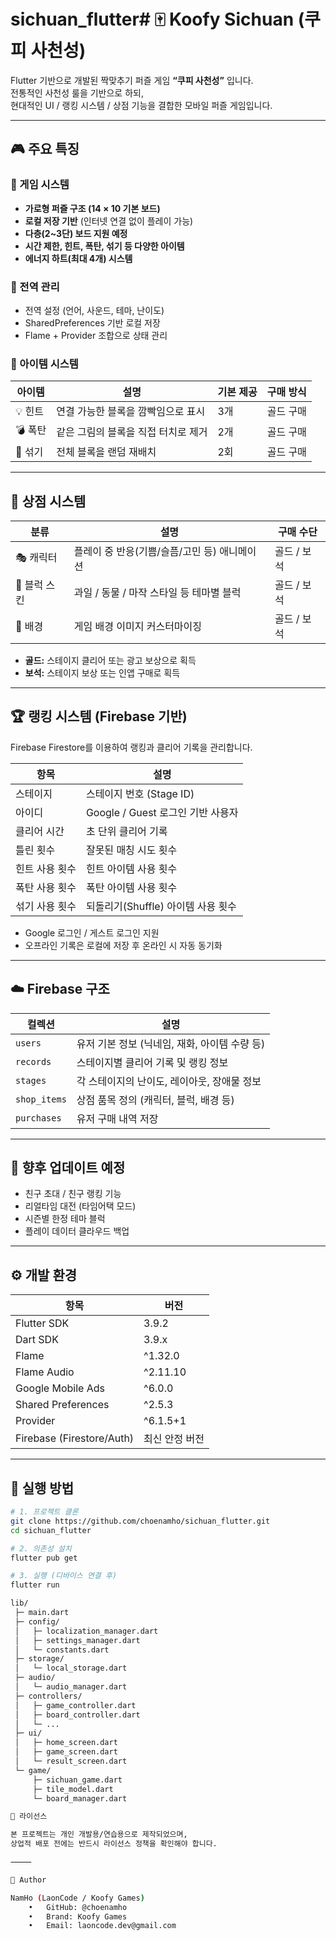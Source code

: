 # sichuan_flutter# 🀄 Koofy Sichuan (쿠피 사천성)

Flutter 기반으로 개발된 짝맞추기 퍼즐 게임 **“쿠피 사천성”** 입니다.  
전통적인 사천성 룰을 기반으로 하되,  
현대적인 UI / 랭킹 시스템 / 상점 기능을 결합한 모바일 퍼즐 게임입니다.  

---

## 🎮 주요 특징

### 🔹 게임 시스템
- **가로형 퍼즐 구조 (14 × 10 기본 보드)**
- **로컬 저장 기반** (인터넷 연결 없이 플레이 가능)
- **다층(2~3단) 보드 지원 예정**
- **시간 제한, 힌트, 폭탄, 섞기 등 다양한 아이템**
- **에너지 하트(최대 4개) 시스템**

### 🔹 전역 관리
- 전역 설정 (언어, 사운드, 테마, 난이도)
- SharedPreferences 기반 로컬 저장
- Flame + Provider 조합으로 상태 관리

### 🔹 아이템 시스템
| 아이템 | 설명 | 기본 제공 | 구매 방식 |
|---------|-------|-------------|-------------|
| 💡 힌트 | 연결 가능한 블록을 깜빡임으로 표시 | 3개 | 골드 구매 |
| 💣 폭탄 | 같은 그림의 블록을 직접 터치로 제거 | 2개 | 골드 구매 |
| 🔄 섞기 | 전체 블록을 랜덤 재배치 | 2회 | 골드 구매 |

---

## 🏪 상점 시스템

| 분류 | 설명 | 구매 수단 |
|------|------|------------|
| 🎭 캐릭터 | 플레이 중 반응(기쁨/슬픔/고민 등) 애니메이션 | 골드 / 보석 |
| 🧩 블럭 스킨 | 과일 / 동물 / 마작 스타일 등 테마별 블럭 | 골드 / 보석 |
| 🌄 배경 | 게임 배경 이미지 커스터마이징 | 골드 / 보석 |

- **골드:** 스테이지 클리어 또는 광고 보상으로 획득  
- **보석:** 스테이지 보상 또는 인앱 구매로 획득  

---

## 🏆 랭킹 시스템 (Firebase 기반)

Firebase Firestore를 이용하여 랭킹과 클리어 기록을 관리합니다.  

| 항목 | 설명 |
|------|------|
| 스테이지 | 스테이지 번호 (Stage ID) |
| 아이디 | Google / Guest 로그인 기반 사용자 |
| 클리어 시간 | 초 단위 클리어 기록 |
| 틀린 횟수 | 잘못된 매칭 시도 횟수 |
| 힌트 사용 횟수 | 힌트 아이템 사용 횟수 |
| 폭탄 사용 횟수 | 폭탄 아이템 사용 횟수 |
| 섞기 사용 횟수 | 되돌리기(Shuffle) 아이템 사용 횟수 |

- Google 로그인 / 게스트 로그인 지원  
- 오프라인 기록은 로컬에 저장 후 온라인 시 자동 동기화  

---

## ☁️ Firebase 구조

| 컬렉션 | 설명 |
|---------|------|
| `users` | 유저 기본 정보 (닉네임, 재화, 아이템 수량 등) |
| `records` | 스테이지별 클리어 기록 및 랭킹 정보 |
| `stages` | 각 스테이지의 난이도, 레이아웃, 장애물 정보 |
| `shop_items` | 상점 품목 정의 (캐릭터, 블럭, 배경 등) |
| `purchases` | 유저 구매 내역 저장 |

---

## 🧠 향후 업데이트 예정
- 친구 초대 / 친구 랭킹 기능  
- 리얼타임 대전 (타임어택 모드)  
- 시즌별 한정 테마 블럭  
- 플레이 데이터 클라우드 백업  

---

## ⚙️ 개발 환경

| 항목 | 버전 |
|------|------|
| Flutter SDK | 3.9.2 |
| Dart SDK | 3.9.x |
| Flame | ^1.32.0 |
| Flame Audio | ^2.11.10 |
| Google Mobile Ads | ^6.0.0 |
| Shared Preferences | ^2.5.3 |
| Provider | ^6.1.5+1 |
| Firebase (Firestore/Auth) | 최신 안정 버전 |

---

## 🚀 실행 방법

```bash
# 1. 프로젝트 클론
git clone https://github.com/choenamho/sichuan_flutter.git
cd sichuan_flutter

# 2. 의존성 설치
flutter pub get

# 3. 실행 (디바이스 연결 후)
flutter run

lib/
 ├─ main.dart
 ├─ config/
 │   ├─ localization_manager.dart
 │   ├─ settings_manager.dart
 │   └─ constants.dart
 ├─ storage/
 │   └─ local_storage.dart
 ├─ audio/
 │   └─ audio_manager.dart
 ├─ controllers/
 │   ├─ game_controller.dart
 │   ├─ board_controller.dart
 │   └─ ...
 ├─ ui/
 │   ├─ home_screen.dart
 │   ├─ game_screen.dart
 │   └─ result_screen.dart
 └─ game/
     ├─ sichuan_game.dart
     ├─ tile_model.dart
     └─ board_manager.dart

🧩 라이선스

본 프로젝트는 개인 개발용/연습용으로 제작되었으며,
상업적 배포 전에는 반드시 라이선스 정책을 확인해야 합니다.

⸻

👤 Author

NamHo (LaonCode / Koofy Games)
	•	GitHub: @choenamho
	•	Brand: Koofy Games
	•	Email: laoncode.dev@gmail.com


